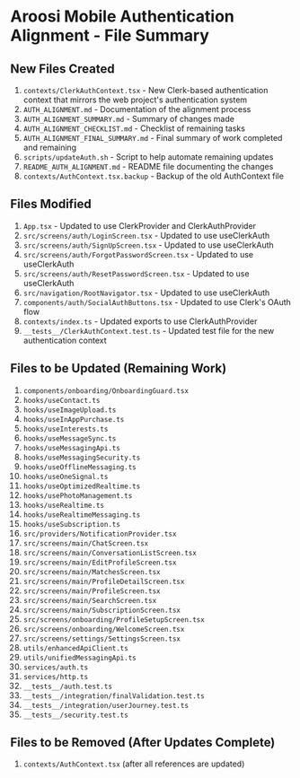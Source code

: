 # Aroosi Mobile Authentication Alignment - File Summary

## New Files Created

1. `contexts/ClerkAuthContext.tsx` - New Clerk-based authentication context that mirrors the web project's authentication system
2. `AUTH_ALIGNMENT.md` - Documentation of the alignment process
3. `AUTH_ALIGNMENT_SUMMARY.md` - Summary of changes made
4. `AUTH_ALIGNMENT_CHECKLIST.md` - Checklist of remaining tasks
5. `AUTH_ALIGNMENT_FINAL_SUMMARY.md` - Final summary of work completed and remaining
6. `scripts/updateAuth.sh` - Script to help automate remaining updates
7. `README_AUTH_ALIGNMENT.md` - README file documenting the changes
8. `contexts/AuthContext.tsx.backup` - Backup of the old AuthContext file

## Files Modified

1. `App.tsx` - Updated to use ClerkProvider and ClerkAuthProvider
2. `src/screens/auth/LoginScreen.tsx` - Updated to use useClerkAuth
3. `src/screens/auth/SignUpScreen.tsx` - Updated to use useClerkAuth
4. `src/screens/auth/ForgotPasswordScreen.tsx` - Updated to use useClerkAuth
5. `src/screens/auth/ResetPasswordScreen.tsx` - Updated to use useClerkAuth
6. `src/navigation/RootNavigator.tsx` - Updated to use useClerkAuth
7. `components/auth/SocialAuthButtons.tsx` - Updated to use Clerk's OAuth flow
8. `contexts/index.ts` - Updated exports to use ClerkAuthProvider
9. `__tests__/ClerkAuthContext.test.ts` - Updated test file for the new authentication context

## Files to be Updated (Remaining Work)

1. `components/onboarding/OnboardingGuard.tsx`
2. `hooks/useContact.ts`
3. `hooks/useImageUpload.ts`
4. `hooks/useInAppPurchase.ts`
5. `hooks/useInterests.ts`
6. `hooks/useMessageSync.ts`
7. `hooks/useMessagingApi.ts`
8. `hooks/useMessagingSecurity.ts`
9. `hooks/useOfflineMessaging.ts`
10. `hooks/useOneSignal.ts`
11. `hooks/useOptimizedRealtime.ts`
12. `hooks/usePhotoManagement.ts`
13. `hooks/useRealtime.ts`
14. `hooks/useRealtimeMessaging.ts`
15. `hooks/useSubscription.ts`
16. `src/providers/NotificationProvider.tsx`
17. `src/screens/main/ChatScreen.tsx`
18. `src/screens/main/ConversationListScreen.tsx`
19. `src/screens/main/EditProfileScreen.tsx`
20. `src/screens/main/MatchesScreen.tsx`
21. `src/screens/main/ProfileDetailScreen.tsx`
22. `src/screens/main/ProfileScreen.tsx`
23. `src/screens/main/SearchScreen.tsx`
24. `src/screens/main/SubscriptionScreen.tsx`
25. `src/screens/onboarding/ProfileSetupScreen.tsx`
26. `src/screens/onboarding/WelcomeScreen.tsx`
27. `src/screens/settings/SettingsScreen.tsx`
28. `utils/enhancedApiClient.ts`
29. `utils/unifiedMessagingApi.ts`
30. `services/auth.ts`
31. `services/http.ts`
32. `__tests__/auth.test.ts`
33. `__tests__/integration/finalValidation.test.ts`
34. `__tests__/integration/userJourney.test.ts`
35. `__tests__/security.test.ts`

## Files to be Removed (After Updates Complete)

1. `contexts/AuthContext.tsx` (after all references are updated)